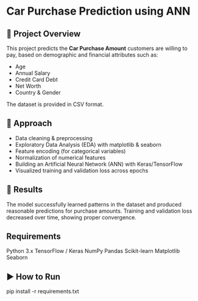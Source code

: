 # Car Purchase Prediction using ANN

## 📌 Project Overview
This project predicts the **Car Purchase Amount** customers are willing to pay, based on demographic and financial attributes such as:
- Age
- Annual Salary
- Credit Card Debt
- Net Worth
- Country & Gender

The dataset is provided in CSV format.

## 🧠 Approach
- Data cleaning & preprocessing
- Exploratory Data Analysis (EDA) with matplotlib & seaborn
- Feature encoding (for categorical variables)
- Normalization of numerical features
- Building an Artificial Neural Network (ANN) with Keras/TensorFlow
- Visualized training and validation loss across epochs

## 🚀 Results
The model successfully learned patterns in the dataset and produced reasonable predictions for purchase amounts.
Training and validation loss decreased over time, showing proper convergence.

## Requirements
Python 3.x
TensorFlow / Keras
NumPy
Pandas
Scikit-learn
Matplotlib
Seaborn

## ▶️ How to Run

pip install -r requirements.txt

